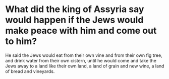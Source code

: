 # What did the king of Assyria say would happen if the Jews would make peace with him and come out to him?

He said the Jews would eat from their own vine and from their own fig tree, and drink water from their own cistern, until he would come and take the Jews away to a land like their own land, a land of grain and new wine, a land of bread and vineyards.
